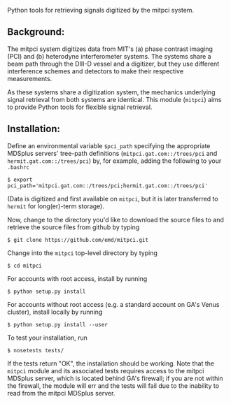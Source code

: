 Python tools for retrieving signals digitized by the mitpci system.


Background:
-----------
The mitpci system digitizes data from MIT's (a) phase contrast imaging (PCI)
and (b) heterodyne interferometer systems. The systems share a beam path
through the DIII-D vessel and a digitizer, but they use different
interference schemes and detectors to make their respective measurements.

As these systems share a digitization system, the mechanics underlying
signal retrieval from both systems are identical. This module (`mitpci`)
aims to provide Python tools for flexible signal retrieval.


Installation:
-------------
Define an environmental variable `$pci_path` specifying
the appropriate MDSplus servers' tree-path definitions
(`mitpci.gat.com::/trees/pci` and `hermit.gat.com::/trees/pci`)
by, for example, adding the following to your `.bashrc`

    $ export pci_path='mitpci.gat.com::/trees/pci;hermit.gat.com::/trees/pci'

(Data is digitized and first available on `mitpci`, but
it is later transferred to `hermit` for long(er)-term storage).

Now, change to the directory you'd like to download the source files to
and retrieve the source files from github by typing

    $ git clone https://github.com/emd/mitpci.git

Change into the `mitpci` top-level directory by typing

    $ cd mitpci

For accounts with root access, install by running

    $ python setup.py install

For accounts without root access (e.g. a standard account on GA's Venus
cluster), install locally by running

    $ python setup.py install --user

To test your installation, run

    $ nosetests tests/

If the tests return "OK", the installation should be working. Note that
the `mitpci` module and its associated tests requires access to the
mitpci MDSplus server, which is located behind GA's firewall; if you
are not within the firewall, the module will err and the tests will fail
due to the inability to read from the mitpci MDSplus server.
